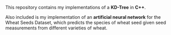 This repository contains my implementations of a **KD-Tree** in **C++**. 

Also included is my implementation of an **artificial neural network** for the Wheat Seeds Dataset, which predicts the species of wheat seed given seed measurements from different varieties of wheat. 
